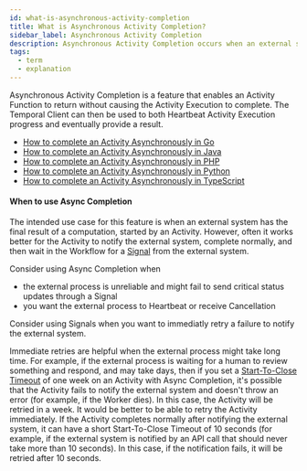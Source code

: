 ```yaml
---
id: what-is-asynchronous-activity-completion
title: What is Asynchronous Activity Completion?
sidebar_label: Asynchronous Activity Completion
description: Asynchronous Activity Completion occurs when an external system provides the final result of a computation, started by an Activity, to the Temporal System.
tags:
  - term
  - explanation
---
```


Asynchronous Activity Completion is a feature that enables an Activity Function to return without causing the Activity Execution to complete.
The Temporal Client can then be used to both Heartbeat Activity Execution progress and eventually provide a result.

- [How to complete an Activity Asynchronously in Go](/go/async-activity-completion)
- [How to complete an Activity Asynchronously in Java](/java/async-activity-completion)
- [How to complete an Activity Asynchronously in PHP](/php/async-activity-completion)
- [How to complete an Activity Asynchronously in Python](/python/async-activity-completion)
- [How to complete an Activity Asynchronously in TypeScript](/typescript/async-activity-completion)

#### When to use Async Completion

The intended use case for this feature is when an external system has the final result of a computation, started by an Activity.
However, often it works better for the Activity to notify the external system, complete normally, and then wait in the Workflow for a [Signal](/concepts/what-is-a-signal) from the external system.

Consider using Async Completion when

- the external process is unreliable and might fail to send critical status updates through a Signal
- you want the external process to Heartbeat or receive Cancellation

Consider using Signals when you want to immediatly retry a failure to notify the external system.

Immediate retries are helpful when the external process might take long time.
For example, if the external process is waiting for a human to review something and respond, and may take days, then if you set a [Start-To-Close Timeout](/activities#start-to-close-timeout) of one week on an Activity with Async Completion, it's possible that the Activity fails to notify the external system and doesn't throw an error (for example, if the Worker dies).
In this case, the Activity will be retried in a week.
It would be better to be able to retry the Activity immediately.
If the Activity completes normally after notifying the external system, it can have a short Start-To-Close Timeout of 10 seconds (for example, if the external system is notified by an API call that should never take more than 10 seconds).
In this case, if the notification fails, it will be retried after 10 seconds.
